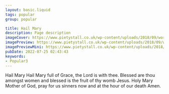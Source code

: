 ```yaml
---
layout: basic.liquid
tags: popular
group: popular

title: Hail Mary
description: Page description
imageCover: https://www.pietystall.co.uk/wp-content/uploads/2018/09/workers-rosary-blog-image.jpg
imagePreview: https://www.pietystall.co.uk/wp-content/uploads/2018/09/workers-rosary-blog-image.jpg
imagePreviewMini: https://www.pietystall.co.uk/wp-content/uploads/2018/09/workers-rosary-blog-image.jpg
pubDate: 2022-07-25 02:43:43
keywords:
- Popular3
---
```


Hail Mary
Hail Mary full of Grace, the Lord is with thee.
Blessed are thou amongst women and blessed is the fruit of thy womb Jesus.
Holy Mary Mother of God,
pray for us sinners now and at the hour of our death
Amen.

